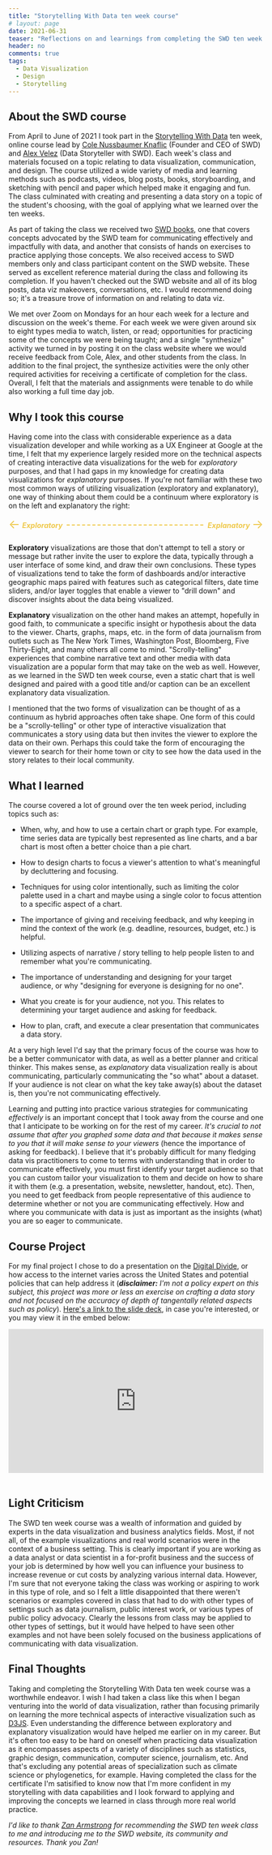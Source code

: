 ```yaml
---
title: "Storytelling With Data ten week course"
# layout: page
date: 2021-06-31
teaser: "Reflections on and learnings from completing the SWD ten week course."
header: no
comments: true
tags:
  - Data Visualization
  - Design
  - Storytelling
---
```


## About the SWD course

From April to June of 2021 I took part in the [Storytelling With Data](https://www.storytellingwithdata.com/) ten week, online course lead by [Cole Nussbaumer Knaflic](https://www.linkedin.com/in/colenussbaumer/) (Founder and CEO of SWD) and [Alex Velez](https://www.storytellingwithdata.com/meet-the-team) (Data Storyteller with SWD). Each week's class and materials focused on a topic relating to data visualization, communication, and design. The course utilized a wide variety of media and learning methods such as podcasts, videos, blog posts, books, storyboarding, and sketching with pencil and paper which helped make it engaging and fun. The class culminated with creating and presenting a data story on a topic of the student's choosing, with the goal of applying what we learned over the ten weeks.

As part of taking the class we received two [SWD books](https://www.storytellingwithdata.com/books), one that covers concepts advocated by the SWD team for communicating effectively and impactfully with data, and another that consists of hands on exercises to practice applying those concepts. We also received access to SWD members only and class participant content on the SWD website. These served as excellent reference material during the class and following its completion. If you haven't checked out the SWD website and all of its blog posts, data viz makeovers, conversations, etc. I would recommend doing so; it's a treasure trove of information on and relating to data viz.

We met over Zoom on Mondays for an hour each week for a lecture and discussion on the week's theme. For each week we were given around six to eight types media to watch, listen, or read; opportunities for practicing some of the concepts we were being taught; and a single "synthesize" activity we turned in by posting it on the class website where we would receive feedback from Cole, Alex, and other students from the class. In addition to the final project, the synthesize activities were the only other required activities for receiving a certificate of completion for the class. Overall, I felt that the materials and assignments were tenable to do while also working a full time day job.

## Why I took this course

Having come into the class with considerable experience as a data visualization developer and while working as a UX Engineer at Google at the time, I felt that my experience largely resided more on the technical aspects of creating interactive data visualizations for the web for _exploratory_ purposes, and that I had gaps in my knowledge for creating data visualizations for _explanatory_ purposes. If you're not familiar with these two most common ways of utilizing visualization (exploratory and explanatory), one way of thinking about them could be a continuum where exploratory is on the left and explanatory the right:

<style>
  .continuum-container {
    display: flex;
    justify-content: space-between;
    align-items: center;
    gap: 0.5rem;
    color: #EFC94C;
    margin-bottom: 1.25rem;
  }
  .continuum-arrow {
    display: flex;
    align-items: center;
    gap: 0.25rem;
  }
  .continuum-arrow p {
    font-weight: bold;
    font-style: italic;
    margin: 0;
  }
  .continuum-arrow span {
    font-size: 1.5rem;
    margin-bottom: 0.2rem;
  }
  .continuum-rule {
    border-bottom: 2px dashed #EFC94C;
    flex-grow: 1;
  }
</style>

<div class="continuum-container" aria-hidden="true">
  <div class="continuum-arrow">
    <span>&larr;</span>
    <p>Exploratory</p>
  </div>
  <div class="continuum-rule">
  </div>
  <div class="continuum-arrow">
    <p>Explanatory</p>
    <span>&rarr;</span>
  </div>
</div>

**Exploratory** visualizations are those that don't attempt to tell a story or message but rather invite the user to explore the data, typically through a user interface of some kind, and draw their own conclusions. These types of visualizations tend to take the form of dashboards and/or interactive geographic maps paired with features such as categorical filters, date time sliders, and/or layer toggles that enable a viewer to "drill down" and discover insights about the data being visualized.

**Explanatory** visualization on the other hand makes an attempt, hopefully in good faith, to communicate a specific insight or hypothesis about the data to the viewer. Charts, graphs, maps, etc. in the form of data journalism from outlets such as The New York Times, Washington Post, Bloomberg, Five Thirty-Eight, and many others all come to mind. "Scrolly-telling" experiences that combine narrative text and other media with data visualization are a popular form that may take on the web as well. However, as we learned in the SWD ten week course, even a static chart that is well designed and paired with a good title and/or caption can be an excellent explanatory data visualization.

I mentioned that the two forms of visualization can be thought of as a continuum as hybrid approaches often take shape. One form of this could be a "scrolly-telling" or other type of interactive visualization that communicates a story using data but then invites the viewer to explore the data on their own. Perhaps this could take the form of encouraging the viewer to search for their home town or city to see how the data used in the story relates to their local community.

## What I learned

The course covered a lot of ground over the ten week period, including topics such as:

- When, why, and how to use a certain chart or graph type. For example, time series data are typically best represented as line charts, and a bar chart is most often a better choice than a pie chart.

- How to design charts to focus a viewer's attention to what's meaningful by decluttering and focusing.

- Techniques for using color intentionally, such as limiting the color palette used in a chart and maybe using a single color to focus attention to a specific aspect of a chart.

- The importance of giving and receiving feedback, and why keeping in mind the context of the work (e.g. deadline, resources, budget, etc.) is helpful.

- Utilizing aspects of narrative / story telling to help people listen to and remember what you're communicating.

- The importance of understanding and designing for your target audience, or why "designing for everyone is designing for no one".

- What you create is for your audience, not you. This relates to determining your target audience and asking for feedback.

- How to plan, craft, and execute a clear presentation that communicates a data story.

At a very high level I'd say that the primary focus of the course was how to be a better communicator with data, as well as a better planner and critical thinker. This makes sense, as _explanatory_ data visualization really is about communicating, particularly communicating the "so what" about a dataset. If your audience is not clear on what the key take away(s) about the dataset is, then you're not communicating effectively.

Learning and putting into practice various strategies for communicating _effectively_ is an important concept that I took away from the course and one that I anticipate to be working on for the rest of my career. *It's crucial to not assume that after you graphed some data and that because it makes sense to you that it will make sense to your viewers* (hence the importance of asking for feedback). I believe that it's probably difficult for many fledging data vis practitioners to come to terms with understanding that in order to communicate effectively, you must first identify your target audience so that you can custom tailor your visualization to them and decide on how to share it with them (e.g. a presentation, website, newsletter, handout, etc). Then, you need to get feedback from people representative of this audience to determine whether or not you are communicating effectively. How and where you communicate with data is just as important as the insights (what) you are so eager to communicate.

## Course Project

For my final project I chose to do a presentation on the [Digital Divide](https://en.wikipedia.org/wiki/Digital_divide), or how access to the internet varies across the United States and potential policies that can help address it (_**disclaimer:** I'm not a policy expert on this subject, this project was more or less an exercise on crafting a data story and not focused on the accuracy of depth of tangentally related aspects such as policy_). [Here's a link to the slide deck](https://docs.google.com/presentation/d/1IFXkuGSwGduACZhJ_qy3FRrSBz9bN9GdoMKnDC1mRFM/edit?usp=sharing), in case you're interested, or you may view it in the embed below:

<style>
  /* Thank you CSS Tricks! https://css-tricks.com/responsive-iframes/ */
  [style*="--aspect-ratio"] > :first-child {
    width: 100%;
  }
  [style*="--aspect-ratio"] > img {
    height: auto;
  }
  @supports (--custom:property) {
    [style*="--aspect-ratio"] {
      position: relative;
      margin-bottom: 3rem;
    }
    [style*="--aspect-ratio"]::before {
      content: "";
      display: block;
      padding-bottom: calc(100% / (var(--aspect-ratio)));
    }
    [style*="--aspect-ratio"] > :first-child {
      position: absolute;
      top: 0;
      left: 0;
      height: 100%;
    }
  }
</style>

<div style="--aspect-ratio: 16/9;">
  <iframe src="https://docs.google.com/presentation/d/e/2PACX-1vQ6b2powCE5aPCwjVFszCFnINCVs_vb1DIU57sR6OBhC_VybXSXHvkcvEiTbrTMOkxs4Q_c8i-Cg6Mi/embed?start=false&loop=false&delayms=3000" frameborder="0" width="960" height="569" allowfullscreen="true" mozallowfullscreen="true" webkitallowfullscreen="true"></iframe>
</div>

## Light Criticism

The SWD ten week course was a wealth of information and guided by experts in the data visualization and business analytics fields. Most, if not all, of the example visualizations and real world scenarios were in the context of a business setting. This is clearly important if you are working as a data analyst or data scientist in a for-profit business and the success of your job is determined by how well you can influence your business to increase revenue or cut costs by analyzing various internal data. However, I'm sure that not everyone taking the class was working or aspiring to work in this type of role, and so I felt a little disappointed that there weren't scenarios or examples covered in class that had to do with other types of settings such as data journalism, public interest work, or various types of public policy advocacy. Clearly the lessons from class may be applied to other types of settings, but it would have helped to have seen other examples and not have been solely focused on the business applications of communicating with data visualization.

## Final Thoughts

Taking and completing the Storytelling With Data ten week course was a worthwhile endeavor. I wish I had taken a class like this when I began venturing into the world of data visualization, rather than focusing primarily on learning the more technical aspects of interactive visualization such as [D3JS](https://d3js.org/). Even understanding the difference between exploratory and explanatory visualization would have helped me earlier on in my career. But it's often too easy to be hard on oneself when practicing data visualization as it encompasses aspects of a variety of disciplines such as statistics, graphic design, communication, computer science, journalism, etc. And that's excluding any potential areas of specialization such as climate science or phylogenetics, for example. Having completed the class for the certificate I'm satisified to know now that I'm more confident in my storytelling with data capabilities and I look forward to applying and improving the concepts we learned in class through more real world practice.

_I'd like to thank [Zan Armstrong](https://www.zanarmstrong.com/) for recommending the SWD ten week class to me and introducing me to the SWD website, its community and resources. Thank you Zan!_

